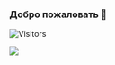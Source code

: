 ### Добро пожаловать 👋
![Visitors](https://visitor-badge.glitch.me/badge?page_id=limestormrage)

<a target="_blank" href="https://t.me/limestormrage"><img src="https://img.shields.io/badge/Telegram-000000?style=plastic&logo=Telegram&labelColor=black"/></a>

